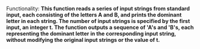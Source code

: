 Functionality: **This function reads a series of input strings from standard input, each consisting of the letters A and B, and prints the dominant letter in each string. The number of input strings is specified by the first input, an integer t. The function outputs a sequence of 'A's and 'B's, each representing the dominant letter in the corresponding input string, without modifying the original input strings or the value of t.**
